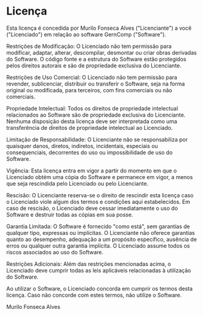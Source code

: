 # Licença

Esta licença é concedida por Murilo Fonseca Alves ("Licenciante") a você ("Licenciado") em relação ao software GernComp ("Software").

Restrições de Modificação: O Licenciado não tem permissão para modificar, adaptar, alterar, descompilar, desmontar ou criar obras derivadas do Software. O código fonte e a estrutura do Software estão protegidos pelos direitos autorais e são de propriedade exclusiva do Licenciante.

Restrições de Uso Comercial: O Licenciado não tem permissão para revender, sublicenciar, distribuir ou transferir o Software, seja na forma original ou modificada, para terceiros, com fins comerciais ou não comerciais.

Propriedade Intelectual: Todos os direitos de propriedade intelectual relacionados ao Software são de propriedade exclusiva do Licenciante. Nenhuma disposição desta licença deve ser interpretada como uma transferência de direitos de propriedade intelectual ao Licenciado.

Limitação de Responsabilidade: O Licenciante não se responsabiliza por quaisquer danos, diretos, indiretos, incidentais, especiais ou consequenciais, decorrentes do uso ou impossibilidade de uso do Software.

Vigência: Esta licença entra em vigor a partir do momento em que o Licenciado obtém uma cópia do Software e permanece em vigor, a menos que seja rescindida pelo Licenciado ou pelo Licenciante.

Rescisão: O Licenciante reserva-se o direito de rescindir esta licença caso o Licenciado viole algum dos termos e condições aqui estabelecidos. Em caso de rescisão, o Licenciado deve cessar imediatamente o uso do Software e destruir todas as cópias em sua posse.

Garantia Limitada: O Software é fornecido "como está", sem garantias de qualquer tipo, expressas ou implícitas. O Licenciante não oferece garantias quanto ao desempenho, adequação a um propósito específico, ausência de erros ou qualquer outra garantia implícita. O Licenciado assume todos os riscos associados ao uso do Software.

Restrições Adicionais: Além das restrições mencionadas acima, o Licenciado deve cumprir todas as leis aplicáveis relacionadas à utilização do Software.

Ao utilizar o Software, o Licenciado concorda em cumprir os termos desta licença. Caso não concorde com estes termos, não utilize o Software.

Murilo Fonseca Alves
